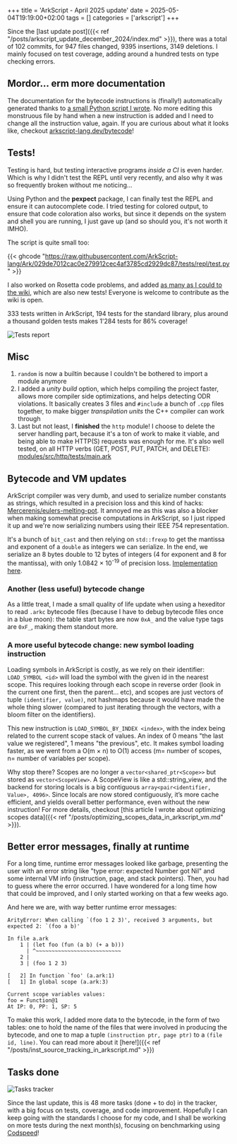 +++
title = 'ArkScript - April 2025 update'
date = 2025-05-04T19:19:00+02:00
tags = []
categories = ['arkscript']
+++

Since the [last update post]({{< ref "/posts/arkscript_update_december_2024/index.md" >}}), there was a total of 102 commits, for 947 files changed, 9395 insertions, 3149 deletions. I mainly focused on test coverage, adding around a hundred tests on type checking errors.

## Mordor... erm more documentation

The documentation for the bytecode instructions is (finally!) automatically generated thanks to [a small Python script I wrote](https://github.com/ArkScript-lang/Ark/blob/f62ca46c7dcebeabc3bdc6a0cd62d3352a61eae3/docs/gen_instructions_documentation.py). No more editing this monstruous file by hand when a new instruction is added and I need to change all the instruction value, again. If you are curious about what it looks like, checkout [arkscript-lang.dev/bytecode](https://arkscript-lang.dev/bytecode.html#instructions)!

## Tests!

Testing is hard, but testing interactive programs *inside a CI* is even harder. Which is why I didn't test the REPL until very recently, and also why it was so frequently broken without me noticing...

Using Python and the **pexpect** package, I can finally test the REPL and ensure it can autocomplete code. I tried testing for colored output, to ensure that code coloration also works, but since it depends on the system and shell you are running, I just gave up (and so should you, it's not worth it IMHO).

The script is quite small too:

{{< ghcode "https://raw.githubusercontent.com/ArkScript-lang/Ark/029de7012cac0e279912cec4af3785cd2929dc87/tests/repl/test.py" >}}

I also worked on Rosetta code problems, and added [as many as I could to the wiki](https://rosettacode.org/wiki/Category:ArkScript), which are also new tests! Everyone is welcome to contribute as the wiki is open.

333 tests written in ArkScript, 194 tests for the standard library, plus around a thousand golden tests makes 1'284 tests for 86% coverage!

![Tests report](/tests_report.png)

## Misc

1. `random` is now a builtin because I couldn't be bothered to import a module anymore
2. I added a *unity build* option, which helps compiling the project faster, allows more compiler side optimizations, and helps detecting ODR violations. It basically creates 3 files and `#include` a bunch of `.cpp` files together, to make bigger *transpilation units* the C++ compiler can work through
3. Last but not least, I **finished** the `http` module! I choose to delete the server handling part, because it's a ton of work to make it viable, and being able to make HTTP(S) requests was enough for me. It's also well tested, on all HTTP verbs (GET, POST, PUT, PATCH, and DELETE): [modules/src/http/tests/main.ark](https://github.com/ArkScript-lang/modules/blob/1438b399a5b6976339d3a194bbb0385a2043896e/src/http/tests/main.ark)

## Bytecode and VM updates

ArkScript compiler was very dumb, and used to serialize number constants as strings, which resulted in a precision loss and this kind of hacks: [Mercerenis/eulers-melting-pot](https://github.com/Mercerenies/eulers-melting-pot/blob/edc6a12d1619dc8ffce679f9babbd5488170a3f9/problem142.ark#L9-L12). It annoyed me as this was also a blocker when making somewhat precise computations in ArkScript, so I just ripped it up and we're now serializing numbers using their IEEE 754 representation.

It's a bunch of `bit_cast` and then relying on `std::frexp` to get the mantissa and exponent of a `double` as integers we can serialize. In the end, we serialize an 8 bytes double to 12 bytes of integers (4 for exponent and 8 for the mantissa), with only 1.0842 &times; 10<sup>-19</sup> of precision loss. [Implementation here](https://github.com/ArkScript-lang/Ark/blob/d99cdb467dd0a084e28507a6f4c4f4f25d8d01bc/include/Ark/Compiler/Serialization/IEEE754Serializer.hpp).

### Another (less useful) bytecode change

As a little treat, I made a small quality of life update when using a hexeditor to read `.arkc` bytecode files (because I have to debug bytecode files once in a blue moon): the table start bytes are now `0xA_` and the value type tags are `0xF_`, making them standout more.

### A more useful bytecode change: new symbol loading instruction

Loading symbols in ArkScript is costly, as we rely on their identifier: `LOAD_SYMBOL <id>` will load the symbol with the given id in the nearest scope. This requires looking through each scope in reverse order (look in the current one first, then the parent... etc), and scopes are just vectors of tuple `(identifier, value)`, not hashmaps because it would have made the whole thing slower (compared to just iterating through the vectors, with a bloom filter on the identifiers).

This new instruction is `LOAD_SYMBOL_BY_INDEX <index>`, with the index being related to the current scope stack of values. An index of 0 means "the last value we registered", 1 means "the previous", etc. It makes symbol loading faster, as we went from a O(m &times; n) to O(1) access (m= number of scopes, n= number of variables per scope).

Why stop there? Scopes are no longer a `vector<shared_ptr<Scope>>` but stored as `vector<ScopeView>`. A ScopeView is like a std::string_view, and the backend for storing locals is a big contiguous `array<pair<identifier, Value>, 4096>`. Since locals are now stored contiguously, it’s more cache efficient, and yields overall better performance, even without the new instruction! For more details, checkout [this article I wrote about optimizing scopes data]({{< ref "/posts/optimizing_scopes_data_in_arkscript_vm.md" >}}).

## Better error messages, finally at runtime

For a long time, runtime error messages looked like garbage, presenting the user with an error string like "type error: expected Number got Nil" and some internal VM info (instruction, page, and stack pointers). Then, you had to guess where the error occurred. I have wondered for a long time how that could be improved, and I only started working on that a few weeks ago.

And here we are, with way better runtime error messages:

```
ArityError: When calling `(foo 1 2 3)', received 3 arguments, but expected 2: `(foo a b)'

In file a.ark
    1 | (let foo (fun (a b) (+ a b)))
      | ^~~~~~~~~~~~~~~~~~~~~~~~~~~~
    2 |
    3 | (foo 1 2 3)

[   2] In function `foo' (a.ark:1)
[   1] In global scope (a.ark:3)

Current scope variables values:
foo = Function@1
At IP: 0, PP: 1, SP: 5
```

To make this work, I added more data to the bytecode, in the form of two tables: one to hold the name of the files that were involved in producing the bytecode, and one to map a tuple `(instruction ptr, page ptr)` to a `(file id, line)`. You can read more about it [here!]({{< ref "/posts/inst_source_tracking_in_arkscript.md" >}})
## Tasks done

![Tasks tracker](/task_tracker.png)

Since the last update, this is 48 more tasks (done + to do) in the tracker, with a big focus on tests, coverage, and code improvement. Hopefully I can keep going with the standards I choose for my code, and I shall be working on more tests during the next month(s), focusing on benchmarking using [Codspeed](https://codspeed.io)!

